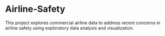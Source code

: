 # Airline-Safety
This project explores commercial airline data to address recent concerns in airline safety using exploratory data analysis and visualization.

